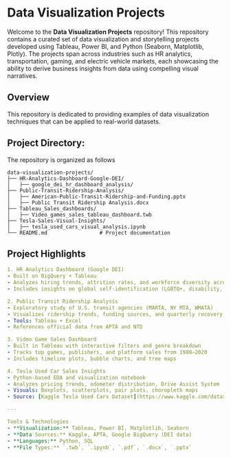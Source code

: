 # Data Visualization Projects

Welcome to the **Data Visualization Projects** repository! This repository contains a curated set of data visualization and storytelling projects developed using Tableau, Power BI, and Python (Seaborn, Matplotlib, Plotly). The projects span across industries such as HR analytics, transportation, gaming, and electric vehicle markets, each showcasing the ability to derive business insights from data using compelling visual narratives.


## Overview


This repository is dedicated to providing examples of data visualization techniques that can be applied to real-world datasets. 


## Project Directory:

The repository is organized as follows
```code
data-visualization-projects/
├── HR-Analytics-Dashboard-Google-DEI/
│   ├── google_dei_hr_dashboard_analysis/
├── Public-Transit-Ridership-Analysis/
│   ├── American-Public-Transit-Ridership-and-Funding.pptx
│   ├── Public Transit Ridership Analysis.docx
├── Tableau_Sales_dashboards/
│   ├── Video_games_sales_tableau_dashboard.twb
├── Tesla-Sales-Visual-Insights/
│   ├── tesla_used_cars_visual_analysis.ipynb
└── README.md                 # Project documentation
```


## Project Highlights
```yml
1. HR Analytics Dashboard (Google DEI)
- Built on BigQuery + Tableau
- Analyzes hiring trends, attrition rates, and workforce diversity across race, gender, and roles at Google.
- Includes insights on global self-identification (LGBTQ+, disability, veterans) and DEI strategy impact.

2. Public Transit Ridership Analysis
- Exploratory study of U.S. transit agencies (MARTA, NY MTA, WMATA)
- Visualizes ridership trends, funding sources, and quarterly recovery post-COVID-19
- Tools: Tableau + Excel
- References official data from APTA and NTD

3. Video Game Sales Dashboard
- Built in Tableau with interactive filters and genre breakdown
- Tracks top games, publishers, and platform sales from 1980–2020
- Includes timeline plots, bubble charts, and tree maps

4. Tesla Used Car Sales Insights
- Python-based EDA and visualization notebook
- Analyzes pricing trends, odometer distribution, Drive Assist System (DAS) effect
- Visuals: Boxplots, scatterplots, pair plots, choropleth maps
- Source: [Kaggle Tesla Used Cars Dataset](https://www.kaggle.com/datasets/aravindrajpalepu/tesla-used-cars)

---

Tools & Technologies
- **Visualization:** Tableau, Power BI, Matplotlib, Seaborn
- **Data Sources:** Kaggle, APTA, Google BigQuery (DEI data)
- **Languages:** Python, SQL
- **File Types:** `.twb`, `.ipynb`, `.pdf`, `.docx`, `.pptx`
```

